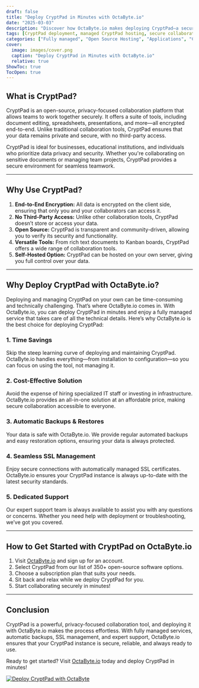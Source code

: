 ```yaml
---
draft: false
title: "Deploy CryptPad in Minutes with OctaByte.io"
date: "2025-03-03"
description: "Discover how OctaByte.io makes deploying CryptPad—a secure, open-source collaboration tool—effortless. Save time, reduce costs, and enjoy fully managed services with automatic backups, SSL management, and expert support."
tags: [CryptPad deployment, managed CryptPad hosting, secure collaboration tools, open-source software hosting, OctaByte, CryptPad benefits, managed IT services, automatic backups, SSL management, cost-effective software hosting]
categories: ["Fully managed", "Open Source Hosting", "Applications", "Crm Erp", "CryptPad"]
cover:
  image: images/cover.png
  caption: "Deploy CryptPad in Minutes with OctaByte.io"
  relative: true
ShowToc: true
TocOpen: true
---
```



## What is CryptPad?

CryptPad is an open-source, privacy-focused collaboration platform that allows teams to work together securely. It offers a suite of tools, including document editing, spreadsheets, presentations, and more—all encrypted end-to-end. Unlike traditional collaboration tools, CryptPad ensures that your data remains private and secure, with no third-party access.

CryptPad is ideal for businesses, educational institutions, and individuals who prioritize data privacy and security. Whether you're collaborating on sensitive documents or managing team projects, CryptPad provides a secure environment for seamless teamwork.

---

## Why Use CryptPad?

1. **End-to-End Encryption:** All data is encrypted on the client side, ensuring that only you and your collaborators can access it.  
2. **No Third-Party Access:** Unlike other collaboration tools, CryptPad doesn’t store or access your data.  
3. **Open Source:** CryptPad is transparent and community-driven, allowing you to verify its security and functionality.  
4. **Versatile Tools:** From rich text documents to Kanban boards, CryptPad offers a wide range of collaboration tools.  
5. **Self-Hosted Option:** CryptPad can be hosted on your own server, giving you full control over your data.  

---

## Why Deploy CryptPad with OctaByte.io?

Deploying and managing CryptPad on your own can be time-consuming and technically challenging. That’s where OctaByte.io comes in. With OctaByte.io, you can deploy CryptPad in minutes and enjoy a fully managed service that takes care of all the technical details. Here’s why OctaByte.io is the best choice for deploying CryptPad:

### 1. **Time Savings**  
Skip the steep learning curve of deploying and maintaining CryptPad. OctaByte.io handles everything—from installation to configuration—so you can focus on using the tool, not managing it.

### 2. **Cost-Effective Solution**  
Avoid the expense of hiring specialized IT staff or investing in infrastructure. OctaByte.io provides an all-in-one solution at an affordable price, making secure collaboration accessible to everyone.

### 3. **Automatic Backups & Restores**  
Your data is safe with OctaByte.io. We provide regular automated backups and easy restoration options, ensuring your data is always protected.

### 4. **Seamless SSL Management**  
Enjoy secure connections with automatically managed SSL certificates. OctaByte.io ensures your CryptPad instance is always up-to-date with the latest security standards.

### 5. **Dedicated Support**  
Our expert support team is always available to assist you with any questions or concerns. Whether you need help with deployment or troubleshooting, we’ve got you covered.

---

## How to Get Started with CryptPad on OctaByte.io

1. Visit [OctaByte.io](https://octabyte.io) and sign up for an account.  
2. Select CryptPad from our list of 350+ open-source software options.  
3. Choose a subscription plan that suits your needs.  
4. Sit back and relax while we deploy CryptPad for you.  
5. Start collaborating securely in minutes!  

---

## Conclusion

CryptPad is a powerful, privacy-focused collaboration tool, and deploying it with OctaByte.io makes the process effortless. With fully managed services, automatic backups, SSL management, and expert support, OctaByte.io ensures that your CryptPad instance is secure, reliable, and always ready to use.  

Ready to get started? Visit [OctaByte.io](https://octabyte.io) today and deploy CryptPad in minutes!

[![Deploy CryptPad with OctaByte](/images/deploy-on-octabyte.png)](https://octabyte.io/fully-managed-open-source-services/applications/crm-erp/cryptpad)